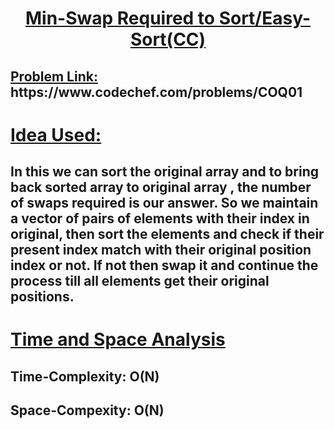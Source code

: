 <h1 align='center'><u><b> Min-Swap Required to Sort/Easy-Sort(CC)</b> </u></h1>

<h2> <u>Problem Link:</u> https://www.codechef.com/problems/COQ01</h2>

<h1 ><u> Idea Used: </u></h1>

## In this we can sort the original array and to bring back sorted array to original array , the number of swaps required is our answer. So we maintain a vector of pairs of elements with their index in original, then sort the elements and check if their present index match with their original position index or not. If not then swap it and continue the process till all elements get their original positions.

<h1 ><u> Time and Space Analysis </u></h1>

## Time-Complexity: O(N)

## Space-Compexity: O(N)
